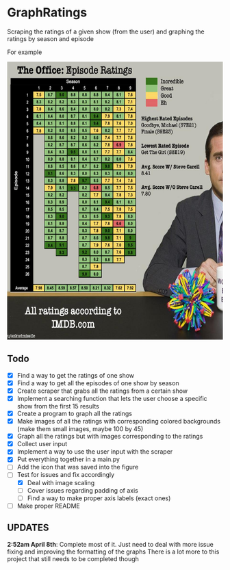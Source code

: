 # GraphRatings
Scraping the ratings of a given show (from the user) and graphing the ratings by season and episode

For example

<img src="images/example.jpg" alt="fuck this dosnt work" id="example" height="650" width="650">

## Todo
- [x] Find a way to get the ratings of one show
- [x] Find a way to get all the episodes of one show by season
- [x] Create scraper that grabs all the ratings from a certain show
- [x] Implement a searching function that lets the user choose a specific show from the first 15 results
- [x] Create a program to graph all the ratings
- [x] Make images of all the ratings with corresponding colored backgrounds (make them small images, maybe 100 by 45)
- [x] Graph all the ratings but with images corresponding to the ratings
- [x] Collect user input
- [x] Implement a way to use the user input with the scraper
- [x] Put everything together in a main.py
- [ ] Add the icon that was saved into the figure
- [ ] Test for issues and fix accordingly
  - [x] Deal with image scaling
  - [ ] Cover issues regarding padding of axis
  - [ ] Find a way to make proper axis labels (exact ones)
- [ ] Make proper README

## UPDATES
**2:52am April 8th**: Complete most of it. Just need to deal with more issue fixing and improving the formatting of the graphs
                      There is a lot more to this project that still needs to be completed though
